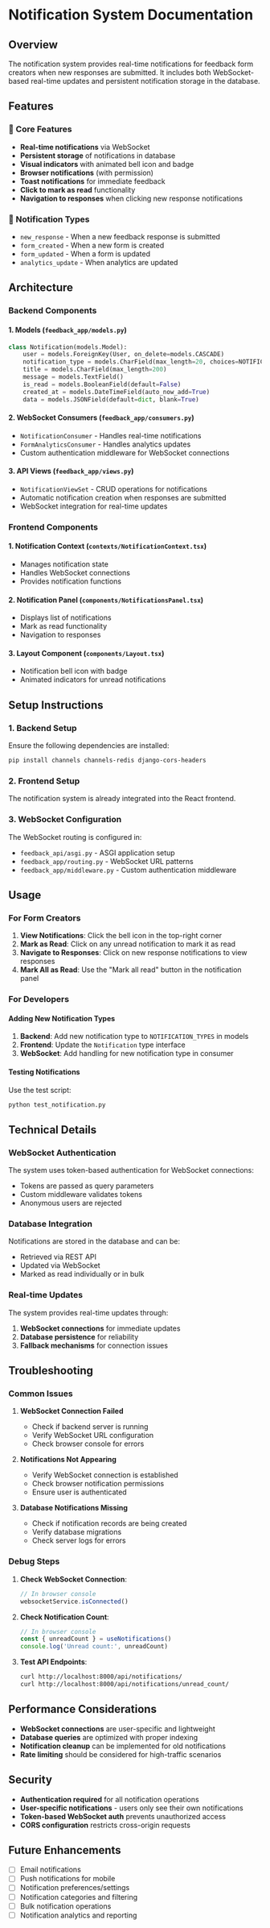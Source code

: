 # Notification System Documentation

## Overview

The notification system provides real-time notifications for feedback form creators when new responses are submitted. It includes both WebSocket-based real-time updates and persistent notification storage in the database.

## Features

### 🎯 Core Features
- **Real-time notifications** via WebSocket
- **Persistent storage** of notifications in database
- **Visual indicators** with animated bell icon and badge
- **Browser notifications** (with permission)
- **Toast notifications** for immediate feedback
- **Click to mark as read** functionality
- **Navigation to responses** when clicking new response notifications

### 🔔 Notification Types
- `new_response` - When a new feedback response is submitted
- `form_created` - When a new form is created
- `form_updated` - When a form is updated
- `analytics_update` - When analytics are updated

## Architecture

### Backend Components

#### 1. Models (`feedback_app/models.py`)
```python
class Notification(models.Model):
    user = models.ForeignKey(User, on_delete=models.CASCADE)
    notification_type = models.CharField(max_length=20, choices=NOTIFICATION_TYPES)
    title = models.CharField(max_length=200)
    message = models.TextField()
    is_read = models.BooleanField(default=False)
    created_at = models.DateTimeField(auto_now_add=True)
    data = models.JSONField(default=dict, blank=True)
```

#### 2. WebSocket Consumers (`feedback_app/consumers.py`)
- `NotificationConsumer` - Handles real-time notifications
- `FormAnalyticsConsumer` - Handles analytics updates
- Custom authentication middleware for WebSocket connections

#### 3. API Views (`feedback_app/views.py`)
- `NotificationViewSet` - CRUD operations for notifications
- Automatic notification creation when responses are submitted
- WebSocket integration for real-time updates

### Frontend Components

#### 1. Notification Context (`contexts/NotificationContext.tsx`)
- Manages notification state
- Handles WebSocket connections
- Provides notification functions

#### 2. Notification Panel (`components/NotificationsPanel.tsx`)
- Displays list of notifications
- Mark as read functionality
- Navigation to responses

#### 3. Layout Component (`components/Layout.tsx`)
- Notification bell icon with badge
- Animated indicators for unread notifications

## Setup Instructions

### 1. Backend Setup

Ensure the following dependencies are installed:
```bash
pip install channels channels-redis django-cors-headers
```

### 2. Frontend Setup

The notification system is already integrated into the React frontend.

### 3. WebSocket Configuration

The WebSocket routing is configured in:
- `feedback_api/asgi.py` - ASGI application setup
- `feedback_app/routing.py` - WebSocket URL patterns
- `feedback_app/middleware.py` - Custom authentication middleware

## Usage

### For Form Creators

1. **View Notifications**: Click the bell icon in the top-right corner
2. **Mark as Read**: Click on any unread notification to mark it as read
3. **Navigate to Responses**: Click on new response notifications to view responses
4. **Mark All as Read**: Use the "Mark all read" button in the notification panel

### For Developers

#### Adding New Notification Types

1. **Backend**: Add new notification type to `NOTIFICATION_TYPES` in models
2. **Frontend**: Update the `Notification` type interface
3. **WebSocket**: Add handling for new notification type in consumer

#### Testing Notifications

Use the test script:
```bash
python test_notification.py
```

## Technical Details

### WebSocket Authentication

The system uses token-based authentication for WebSocket connections:
- Tokens are passed as query parameters
- Custom middleware validates tokens
- Anonymous users are rejected

### Database Integration

Notifications are stored in the database and can be:
- Retrieved via REST API
- Updated via WebSocket
- Marked as read individually or in bulk

### Real-time Updates

The system provides real-time updates through:
1. **WebSocket connections** for immediate updates
2. **Database persistence** for reliability
3. **Fallback mechanisms** for connection issues

## Troubleshooting

### Common Issues

1. **WebSocket Connection Failed**
   - Check if backend server is running
   - Verify WebSocket URL configuration
   - Check browser console for errors

2. **Notifications Not Appearing**
   - Verify WebSocket connection is established
   - Check browser notification permissions
   - Ensure user is authenticated

3. **Database Notifications Missing**
   - Check if notification records are being created
   - Verify database migrations
   - Check server logs for errors

### Debug Steps

1. **Check WebSocket Connection**:
   ```javascript
   // In browser console
   websocketService.isConnected()
   ```

2. **Check Notification Count**:
   ```javascript
   // In browser console
   const { unreadCount } = useNotifications()
   console.log('Unread count:', unreadCount)
   ```

3. **Test API Endpoints**:
   ```bash
   curl http://localhost:8000/api/notifications/
   curl http://localhost:8000/api/notifications/unread_count/
   ```

## Performance Considerations

- **WebSocket connections** are user-specific and lightweight
- **Database queries** are optimized with proper indexing
- **Notification cleanup** can be implemented for old notifications
- **Rate limiting** should be considered for high-traffic scenarios

## Security

- **Authentication required** for all notification operations
- **User-specific notifications** - users only see their own notifications
- **Token-based WebSocket auth** prevents unauthorized access
- **CORS configuration** restricts cross-origin requests

## Future Enhancements

- [ ] Email notifications
- [ ] Push notifications for mobile
- [ ] Notification preferences/settings
- [ ] Notification categories and filtering
- [ ] Bulk notification operations
- [ ] Notification analytics and reporting 